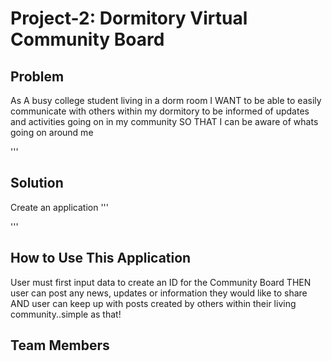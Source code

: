 # Project-2: Dormitory Virtual Community Board

## Problem 
As A busy college student living in a dorm room 
I WANT to be able to easily communicate with others within my 
dormitory to be informed of updates and activities 
going on in my community 
SO THAT I can be aware of whats going on around me 

'''
## Solution
Create an application 
'''

'''
## How to Use This Application 
User must first input data to create an ID for the Community Board 
THEN user can post any news, updates or information they would like 
to share AND user can keep up with posts created by others within their living community..simple as that!



## Team Members 

